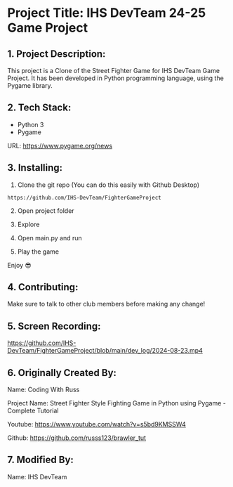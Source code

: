# Project Title: IHS DevTeam 24-25 Game Project

## 1. Project Description:


This project is a Clone of the Street Fighter Game for IHS DevTeam Game Project. It has been developed in Python programming language, using the Pygame library.


## 2. Tech Stack:

- Python 3
- Pygame

URL: [https://www.pygame.org/news ](https://www.pygame.org/news)


## 3. Installing:

1. Clone the git repo (You can do this easily with Github Desktop)

```
https://github.com/IHS-DevTeam/FighterGameProject
```

2. Open project folder

3. Explore

4. Open main.py and run

5. Play the game

Enjoy 😎


## 4. Contributing:

Make sure to talk to other club members before making any change!

## 5. Screen Recording:

https://github.com/IHS-DevTeam/FighterGameProject/blob/main/dev_log/2024-08-23.mp4


## 6. Originally Created By:

Name: Coding With Russ

Project Name: Street Fighter Style Fighting Game in Python using Pygame - Complete Tutorial

Youtube: https://www.youtube.com/watch?v=s5bd9KMSSW4

Github: https://github.com/russs123/brawler_tut

## 7. Modified By:

Name: IHS DevTeam



